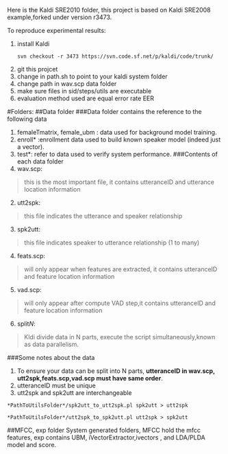 Here is the Kaldi SRE2010 folder, this project is based on Kaldi SRE2008 example,forked under version r3473.




To reproduce experimental results:



1. install Kaldi 	
	```
	svn checkout -r 3473 https://svn.code.sf.net/p/kaldi/code/trunk/
	```
2. git this projcet
2. change in path.sh to point to your kaldi system folder
3. change path in wav.scp data folder
4. make sure files in sid/steps/utils are executable
5. evaluation method used are equal error rate EER



#Folders:
##Data folder
###Data folder contains the reference to the following data
1. femaleTmatrix, female_ubm : data used for background model training.
2. enroll* :enrollment data used to build known speaker model (indeed just a vector).
3. test*:  refer to data used to verify system performance.
###Contents of each data folder
1. wav.scp: 
>this is the most important file, it contains utteranceID and utterance location information
2. utt2spk:
>this file indicates the utterance and speaker relationship
3. spk2utt:
>this file indicates speaker to utterance relationship (1 to many)
4. feats.scp:
>will only appear when features are extracted, it contains utteranceID and feature location information
5. vad.scp:
>will only appear after compute VAD step,it contains utteranceID and feature location information
6. split*N*:
>Kldi divide data in N parts, execute the script simultaneously,known as data parallelism. 

###Some notes about the data
1. To ensure your data can be split into N parts, **utteranceID in wav.scp, utt2spk,feats.scp,vad.scp must have same order**.
2. utteranceID must be unique
3. utt2spk and spk2utt are interchangeable 
```
*PathToUtilsFolder*/spk2utt_to_utt2spk.pl spk2utt > utt2spk

*PathToUtilsFolder*/utt2spk_to_spk2utt.pl utt2spk > spk2utt
```
##MFCC, exp folder
System generated folders, 
MFCC hold the mfcc features, 
exp contains UBM, iVectorExtractor,ivectors , and LDA/PLDA model and score.

